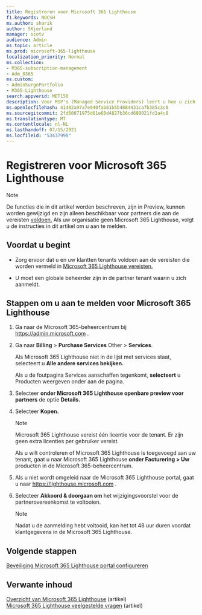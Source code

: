 ```yaml
---
title: Registreren voor Microsoft 365 Lighthouse
f1.keywords: NOCSH
ms.author: sharik
author: SKjerland
manager: scotv
audience: Admin
ms.topic: article
ms.prod: microsoft-365-lighthouse
localization_priority: Normal
ms.collection:
- M365-subscription-management
- Adm_O365
ms.custom:
- AdminSurgePortfolio
- M365-Lighthouse
search.appverid: MET150
description: Voor MSP's (Managed Service Providers) leert u hoe u zich kunt registreren voor Microsoft 365 Lighthouse.
ms.openlocfilehash: 41482a97a7e940fab61b5b4884431ca7b385c3c0
ms.sourcegitcommit: 2fd60871975d61e60d4827b36cd689021fd2a4c8
ms.translationtype: MT
ms.contentlocale: nl-NL
ms.lasthandoff: 07/15/2021
ms.locfileid: "53437998"
---
```

# <a name="sign-up-for-microsoft-365-lighthouse"></a>Registreren voor Microsoft 365 Lighthouse

> [!NOTE]
> De functies die in dit artikel worden beschreven, zijn in Preview, kunnen worden gewijzigd en zijn alleen beschikbaar voor partners die aan de vereisten [voldoen.](m365-lighthouse-requirements.md) Als uw organisatie geen Microsoft 365 Lighthouse, volgt u de instructies in dit artikel om u aan te melden.

## <a name="before-you-begin"></a>Voordat u begint

- Zorg ervoor dat u en uw klantten tenants voldoen aan de vereisten die worden vermeld in [Microsoft 365 Lighthouse vereisten.](m365-lighthouse-requirements.md)

- U moet een globale beheerder zijn in de partner tenant waarin u zich aanmeldt.

## <a name="steps-to-sign-up-for-microsoft-365-lighthouse"></a>Stappen om u aan te melden voor Microsoft 365 Lighthouse

1. Ga naar de Microsoft 365-beheercentrum bij <a href="https://go.microsoft.com/fwlink/p/?linkid=2024339" target="_blank">https://admin.microsoft.com</a> . 

1. Ga naar **Billing**  >  **Purchase Services** Other  >  **Services**.

    Als Microsoft 365 Lighthouse niet in de lijst met services staat, selecteert u **Alle andere services bekijken.**

    Als u de foutpagina Services aanschaffen tegenkomt, **selecteert** u Producten weergeven onder aan de pagina.

1. Selecteer **onder Microsoft 365 Lighthouse openbare preview voor partners** de optie **Details.** 

1. Selecteer **Kopen.**

    > [!NOTE]
    > Microsoft 365 Lighthouse vereist één licentie voor de tenant. Er zijn geen extra licenties per gebruiker vereist. 

    Als u wilt controleren of Microsoft 365 Lighthouse is toegevoegd aan uw tenant, gaat u naar Microsoft 365 Lighthouse **onder Facturering > Uw** producten in de Microsoft 365-beheercentrum.

1. Als u niet wordt omgeleid naar de Microsoft 365 Lighthouse portal, gaat u naar <a href="https://go.microsoft.com/fwlink/p/?linkid=2168110" target="_blank">https://lighthouse.microsoft.com</a> .

1. Selecteer **Akkoord & doorgaan om** het wijzigingsvoorstel voor de partnerovereenkomst te voltooien.

    > [!NOTE]
    > Nadat u de aanmelding hebt voltooid, kan het tot 48 uur duren voordat klantgegevens in de Microsoft 365 Lighthouse.

## <a name="next-steps"></a>Volgende stappen

[Beveiliging Microsoft 365 Lighthouse portal configureren](m365-lighthouse-configure-portal-security.md) 

## <a name="related-content"></a>Verwante inhoud

[Overzicht van Microsoft 365 Lighthouse](m365-lighthouse-overview.md) (artikel)\
[Microsoft 365 Lighthouse veelgestelde vragen](m365-lighthouse-faq.yml) (artikel)